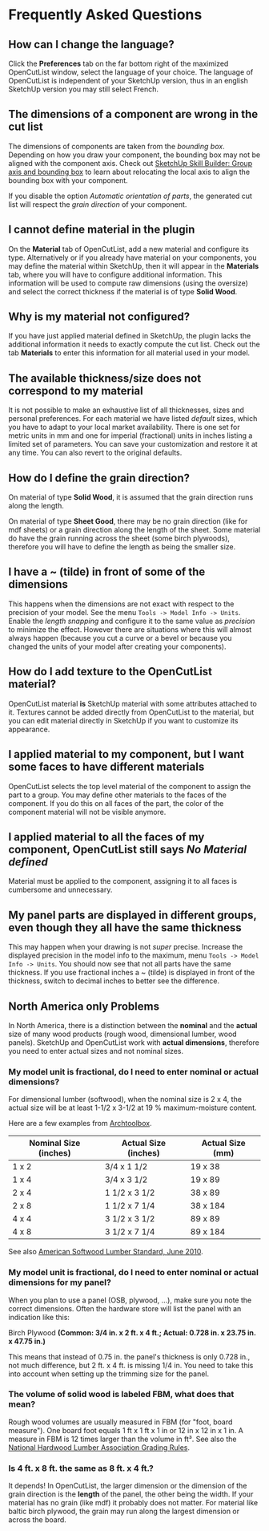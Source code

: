 # Frequently Asked Questions

## How can I change the language?

Click the **Preferences** tab on the far bottom right of the maximized OpenCutList window, select the language of your choice. The language of OpenCutList is independent of your SketchUp version, thus in an english SketchUp version you may still select French.

## The dimensions of a component are wrong in the cut list

The dimensions of components are taken from the *bounding box*. Depending on how you draw your component, the bounding box may not be aligned with the component axis. Check out [SketchUp Skill Builder: Group axis and bounding box](https://www.youtube.com/watch?v=2UnzHwAt7mc) to learn about relocating the local axis to align the bounding box with your component.

If you disable the option *Automatic orientation of parts*, the generated cut list will respect the *grain direction* of your component.

## I cannot define material in the plugin

On the **Material** tab of OpenCutList, add a new material and configure its type. Alternatively or if you already have material on your components, you may define the material within SketchUp, then it will appear in the **Materials** tab, where you will have to configure additional information. This information will be used to compute raw dimensions (using the oversize) and select the correct thickness if the material is of type **Solid Wood**.

## Why is my material not configured?

If you have just applied material defined in SketchUp, the plugin lacks the additional information it needs to exactly compute the cut list. Check out the tab **Materials** to enter this information for all material used in your model.

## The available thickness/size does not correspond to my material

It is not possible to make an exhaustive list of all thicknesses, sizes and personal preferences. For each material we have listed *default* sizes, which you have to adapt to your local market availability. There is one set for metric units in mm and one for imperial (fractional) units in inches listing a limited set of parameters. You can save your customization and restore it at any time. You can also revert to the original defaults.

## How do I define the grain direction?

On material of type **Solid Wood**, it is assumed that the grain direction runs along the length.

On material of type **Sheet Good**, there may be no grain direction (like for mdf sheets) or a grain direction along the length of the sheet. Some material do have the grain running across the sheet (some birch plywoods), therefore you will have to define the length as being the smaller size.

## I have a ~ (tilde) in front of some of the dimensions

This happens when the dimensions are not exact with respect to the precision of your model. See the menu `Tools -> Model Info -> Units`. Enable the *length snapping* and configure it to the same value as *precision* to minimize the effect. However there are situations where this will almost always happen (because you cut a curve or a bevel or because you changed the units of your model after creating your components).

## How do I add texture to the OpenCutList material?

OpenCutList material **is** SketchUp material with some attributes attached to it. Textures cannot be added directly from OpenCutList to the material, but you can edit material directly in SketchUp if you want to customize its appearance.

## I applied material to my component, but I want some faces to have different materials

OpenCutList selects the top level material of the component to assign the part to a group. You may define other materials to the faces of the component. If you do this on all faces of the part, the color of the component material will not be visible anymore.

## I applied material to all the faces of my component, OpenCutList still says *No Material defined*

Material must be applied to the component, assigning it to all faces is cumbersome and unnecessary.

## My panel parts are displayed in different groups, even though they all have the same thickness

This may happen when your drawing is not *super* precise. Increase the displayed precision in the model info to the maximum, menu `Tools -> Model Info -> Units`. You should now see that not all parts have the same thickness.
If you use fractional inches a ~ (tilde) is displayed in front of the thickness, switch to decimal inches to better see the difference.

## North America only Problems

In North America, there is a distinction between the **nominal** and the **actual** size of many wood products (rough wood, dimensional lumber, wood panels).
SketchUp and OpenCutList work with **actual dimensions**, therefore you need to enter actual sizes and not nominal sizes.

### My model unit is fractional, do I need to enter nominal or actual dimensions?

For dimensional lumber (softwood), when the nominal size is 2 x 4, the actual size will be at least 1-1/2 x 3-1/2 at 19 % maximum-moisture content.

Here are a few examples from [Archtoolbox](https://www.archtoolbox.com/materials-systems/wood-plastic-composites/dimensional-lumber-sizes-nominal-vs-actual.html).

| Nominal Size (inches)  | Actual Size (inches) | Actual Size (mm)|
| ---------------------- | -------------------- | --------------- |
|     1 x 2              |     3/4 x 1 1/2      |      19 x 38    |
|     1 x 4              |     3/4 x 3 1/2      |      19 x 89    |
|     2 x 4              |     1 1/2 x 3 1/2    |      38 x 89    |
|     2 x 8              |     1 1/2 x 7 1/4    |      38 x 184   |
|     4 x 4              |     3 1/2 x 3 1/2    |      89 x 89    |
|     4 x 8              |     3 1/2 x 7 1/4    |      89 x 184   |

See also [American Softwood Lumber Standard, June 2010](https://www.nist.gov/system/files/documents/2017/06/13/ps20-10.pdf).

### My model unit is fractional, do I need to enter nominal or actual dimensions for my panel?

When you plan to use a panel (OSB, plywood, ...), make sure you note the correct dimensions. Often the hardware store will list the panel with an indication like this:

  Birch Plywood **(Common: 3/4 in. x 2 ft. x 4 ft.; Actual: 0.728 in. x 23.75 in. x 47.75 in.)**

This means that instead of 0.75 in. the panel's thickness is only 0.728 in., not much difference, but 2 ft. x 4 ft. is missing 1/4 in. You need to take this into account when setting up the trimming size for the panel.

### The volume of solid wood is labeled **FBM**, what does that mean?

Rough wood volumes are usually measured in FBM (for "foot, board measure"). One board foot equals 1 ft x 1 ft x 1 in or 12 in x 12 in x 1 in. A measure in FBM is 12 times larger than the volume in ft³. See also the [National Hardwood Lumber Association Grading Rules](https://www.nhla.com/nhla-services/hardwood-industry-rules/).

### Is 4 ft. x 8 ft. the same as 8 ft. x 4 ft.?

It depends! In OpenCutList, the larger dimension or the dimension of the grain direction is the **length** of the panel, the other being the width. If your material has no grain (like mdf) it probably does not matter. For material like baltic birch plywood, the grain may run along the largest dimension or across the board.
